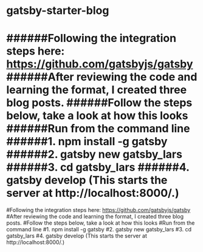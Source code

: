 # gatsby-starter-blog

######Following the integration steps here: https://github.com/gatsbyjs/gatsby
######After reviewing the code and learning the format, I created three blog posts.
######Follow the steps below, take a look at how this looks
######Run from the command line
######1. npm install -g gatsby
######2. gatsby new gatsby_lars
######3. cd gatsby_lars
######4. gatsby develop (This starts the server at http://localhost:8000/.)
=======
#Following the integration steps here: https://github.com/gatsbyjs/gatsby
#After reviewing the code and learning the format, I created three blog posts.
#Follow the steps below, take a look at how this looks
#Run from the command line
#1. npm install -g gatsby
#2. gatsby new gatsby_lars
#3. cd gatsby_lars
#4. gatsby develop (This starts the server at http://localhost:8000/.)

